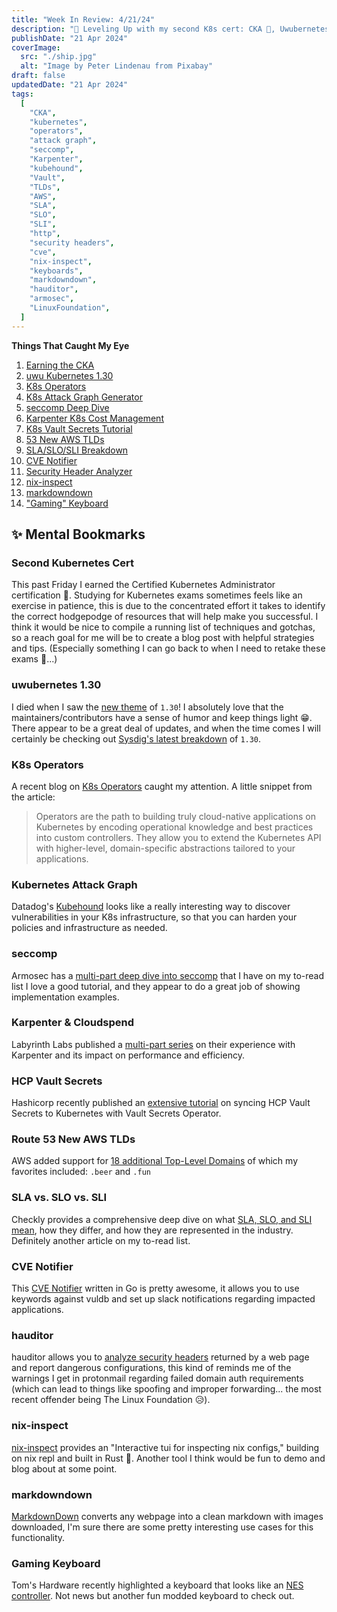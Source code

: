 ```yaml
---
title: "Week In Review: 4/21/24"
description: "🎉 Leveling Up with my second K8s cert: CKA 🎉, Uwubernetes 😄, Useful Tools, and Cloud Tutorials."
publishDate: "21 Apr 2024"
coverImage:
  src: "./ship.jpg"
  alt: "Image by Peter Lindenau from Pixabay"
draft: false
updatedDate: "21 Apr 2024"
tags:
  [
    "CKA",
    "kubernetes",
    "operators",
    "attack graph",
    "seccomp",
    "Karpenter",
    "kubehound",
    "Vault",
    "TLDs",
    "AWS",
    "SLA",
    "SLO",
    "SLI",
    "http",
    "security headers",
    "cve",
    "nix-inspect",
    "keyboards",
    "markdowndown",
    "hauditor",
    "armosec",
    "LinuxFoundation",
  ]
---
```


**Things That Caught My Eye**

1. [Earning the CKA](#second-kubernetes-cert)
1. [uwu Kubernetes 1.30](#uwubernetes-130)
1. [K8s Operators](#k8s-operators)
1. [K8s Attack Graph Generator](#kubernetes-attack-graph)
1. [seccomp Deep Dive](#seccomp)
1. [Karpenter K8s Cost Management](#karpenter--cloudspend)
1. [K8s Vault Secrets Tutorial](#hcp-vault-secrets)
1. [53 New AWS TLDs](#route-53-new-aws-tlds)
1. [SLA/SLO/SLI Breakdown](#sla-vs-slo-vs-sli)
1. [CVE Notifier](#cve-notifier)
1. [Security Header Analyzer](#hauditor)
1. [nix-inspect](#nix-inspect)
1. [markdowndown](#MarkdownDown)
1. ["Gaming" Keyboard](#gaming-keyboard)

## &#x2728; Mental Bookmarks

### Second Kubernetes Cert

This past Friday I earned the Certified Kubernetes Administrator certification &#x1f389;. Studying for Kubernetes exams sometimes feels like an exercise in patience, this is due to the concentrated effort it takes to identify the correct hodgepodge of resources that will help make you successful. I think it would be nice to compile a running list of techniques and gotchas, so a reach goal for me will be to create a blog post with helpful strategies and tips. (Especially something I can go back to when I need to retake these exams &#x1f440;...)

### uwubernetes 1.30

I died when I saw the [new theme](https://kubernetes.io/blog/2024/04/17/kubernetes-v1-30-release/) of `1.30`! I absolutely love that the maintainers/contributors have a sense of humor and keep things light &#x1f601;. There appear to be a great deal of updates, and when the time comes I will certainly be checking out [Sysdig's latest breakdown](https://sysdig.com/blog/whats-new-in-kubernetes-1-30/) of `1.30`.

### K8s Operators

A recent blog on [K8s Operators](https://tech.licious.com/a-look-at-kubernetes-operator-implementation-at-licious-part-1-fb8f5a639df2) caught my attention. A little snippet from the article:
> Operators are the path to building truly cloud-native applications on Kubernetes by encoding operational knowledge and best practices into custom controllers. They allow you to extend the Kubernetes API with higher-level, domain-specific abstractions tailored to your applications.

### Kubernetes Attack Graph

Datadog's [Kubehound](https://github.com/DataDog/KubeHound) looks like a really
interesting way to discover vulnerabilities in your K8s infrastructure, so that
you can harden your policies and infrastructure as needed.

### seccomp

Armosec has a [multi-part deep dive into seccomp](https://www.armosec.io/blog/seccomp-internals-part-1/)
that I have on my to-read list I love a good tutorial, and they appear to do a
great job of showing implementation examples.

### Karpenter & Cloudspend

Labyrinth Labs published a [multi-part series](https://lablabs.io/part-1-karpenter-kubernetes-autoscaling-with-performance-and-efficiency/)
on their experience with Karpenter and its impact on performance and efficiency.

### HCP Vault Secrets

Hashicorp recently published an [extensive tutorial](https://www.hashicorp.com/blog/kubernetes-secrets-management-with-hcp-vault-secrets)
on syncing HCP Vault Secrets to Kubernetes with Vault Secrets Operator.

### Route 53 New AWS TLDs

AWS added support for [18 additional Top-Level Domains](https://aws.amazon.com/about-aws/whats-new/2024/04/amazon-route-53-additional-top-level-domains/)
of which my favorites included: `.beer` and `.fun`

### SLA vs. SLO vs. SLI

Checkly provides a comprehensive deep dive on what [SLA, SLO, and SLI mean](https://www.checklyhq.com/blog/sla-slo-sli/),
how they differ, and how they are represented in the industry. Definitely
another article on my to-read list.

### CVE Notifier

This [CVE Notifier](https://github.com/dark-warlord14/CVENotifier) written in Go
is pretty awesome, it allows you to use keywords against vuldb and set up slack
notifications regarding impacted applications.

### hauditor

hauditor allows you to [analyze security headers](https://github.com/trap-bytes/hauditor)
returned by a web page and report dangerous configurations, this kind of reminds
me of the warnings I get in protonmail regarding failed domain auth requirements
(which can lead to things like spoofing and improper forwarding... the most
recent offender being The Linux Foundation &#x1f625;).

### nix-inspect

[nix-inspect](https://github.com/bluskript/nix-inspect) provides an "Interactive tui for inspecting nix configs," building
on nix repl and built in Rust &#x1f980;. Another tool I think would be fun to
demo and blog about at some point.

### markdowndown

[MarkdownDown](https://markdowndown.vercel.app/) converts any webpage into a
clean markdown with images downloaded, I'm sure there are some pretty
interesting use cases for this functionality.

### Gaming Keyboard

Tom's Hardware recently highlighted a keyboard that looks like an
[NES controller](https://www.tomshardware.com/peripherals/mechanical-keyboards/grab-this-cool-retro-console-inspired-keyboard-for-just-dollar83).
Not news but another fun modded keyboard to check out.

